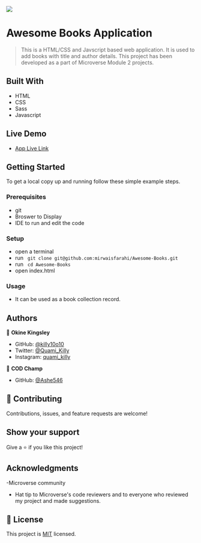 ![](https://img.shields.io/badge/Microverse-blueviolet)

# Awesome Books Application

> This is a HTML/CSS and Javscript based web application. It is used to add books with title and author details. This project has been developed as a part of Microverse Module 2 projects.

## Built With

- HTML
- CSS
- Sass
- Javascript

## Live Demo

- [App Live Link](https://killy10o10.github.io/Awesome-Books/)

## Getting Started

To get a local copy up and running follow these simple example steps.

### Prerequisites

- git
- Broswer to Display
- IDE to run and edit the code

### Setup

- open a terminal
- run ` git clone git@github.com:mirwaisfarahi/Awesome-Books.git`
- run ` cd Awesome-Books`
- open index.html

### Usage

- It can be used as a book collection record.

## Authors

👤 **Okine Kingsley**

- GitHub: [@killy10o10](https://github.com/killy10o10)
- Twitter: [@Quami_Killy](https://twitter.com/Quami_Killy)
- Instagram: [quami_killy](https://www.instagram.com/quami_killy/)

👤 **COD Champ**

- GitHub: [@Ashe546](https://github.com/Ashe546/capstone-1/settings/pages)

## 🤝 Contributing

Contributions, issues, and feature requests are welcome!

## Show your support

Give a ⭐️ if you like this project!

## Acknowledgments

-Microverse community

- Hat tip to Microverse's code reviewers and to everyone who reviewed my project and made suggestions.

## 📝 License

This project is [MIT](./LICENSE) licensed.
